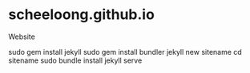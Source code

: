 # scheeloong.github.io
Website

sudo gem install jekyll
sudo gem install bundler
jekyll new sitename
cd sitename
sudo bundle install
jekyll serve

